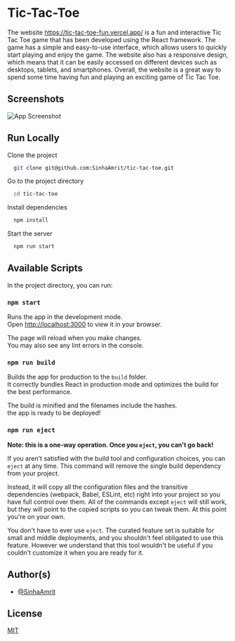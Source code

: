 
# Tic-Tac-Toe

The website <https://tic-tac-toe-fun.vercel.app/> is a fun and interactive Tic Tac Toe game that has been developed using the React framework. The game has a simple and easy-to-use interface, which allows users to quickly start playing and enjoy the game. The website also has a responsive design, which means that it can be easily accessed on different devices such as desktops, tablets, and smartphones. Overall, the website is a great way to spend some time having fun and playing an exciting game of Tic Tac Toe.

## Screenshots

![App Screenshot](https://gcdnb.pbrd.co/images/wJE9TKE3nxwW.jpg?o=1?text=App+Screenshot+Here)

## Run Locally

Clone the project

```bash
  git clone git@github.com:SinhaAmrit/tic-tac-toe.git
```

Go to the project directory

```bash
  cd tic-tac-toe
```

Install dependencies

```bash
  npm install
```

Start the server

```bash
  npm run start
```

## Available Scripts

In the project directory, you can run:

### `npm start`

Runs the app in the development mode.\
Open [http://localhost:3000](http://localhost:3000) to view it in your browser.

The page will reload when you make changes.\
You may also see any lint errors in the console.

### `npm run build`

Builds the app for production to the `build` folder.\
It correctly bundles React in production mode and optimizes the build for the best performance.

The build is minified and the filenames include the hashes.\
the app is ready to be deployed!

### `npm run eject`

**Note: this is a one-way operation. Once you `eject`, you can't go back!**

If you aren't satisfied with the build tool and configuration choices, you can `eject` at any time. This command will remove the single build dependency from your project.

Instead, it will copy all the configuration files and the transitive dependencies (webpack, Babel, ESLint, etc) right into your project so you have full control over them. All of the commands except `eject` will still work, but they will point to the copied scripts so you can tweak them. At this point you're on your own.

You don't have to ever use `eject`. The curated feature set is suitable for small and middle deployments, and you shouldn't feel obligated to use this feature. However we understand that this tool wouldn't be useful if you couldn't customize it when you are ready for it.

## Author(s)

- [@SinhaAmrit](https://www.github.com/SinhaAmrit)

## License

[MIT](https://choosealicense.com/licenses/mit/)
